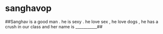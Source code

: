 # sanghavop
##Sanghav is a good man . he is sexy . he love sex , he love dogs , he has a crush in our class and her name is ___________##
